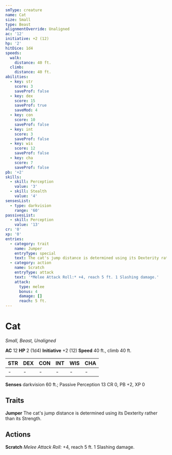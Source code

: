 ```yaml
---
smType: creature
name: Cat
size: Small
type: Beast
alignmentOverride: Unaligned
ac: '12'
initiative: +2 (12)
hp: '2'
hitDice: 1d4
speeds:
  walk:
    distance: 40 ft.
  climb:
    distance: 40 ft.
abilities:
  - key: str
    score: 3
    saveProf: false
  - key: dex
    score: 15
    saveProf: true
    saveMod: 4
  - key: con
    score: 10
    saveProf: false
  - key: int
    score: 3
    saveProf: false
  - key: wis
    score: 12
    saveProf: false
  - key: cha
    score: 7
    saveProf: false
pb: '+2'
skills:
  - skill: Perception
    value: '3'
  - skill: Stealth
    value: '4'
sensesList:
  - type: darkvision
    range: '60'
passivesList:
  - skill: Perception
    value: '13'
cr: '0'
xp: '0'
entries:
  - category: trait
    name: Jumper
    entryType: special
    text: The cat's jump distance is determined using its Dexterity rather than its Strength.
  - category: action
    name: Scratch
    entryType: attack
    text: '*Melee Attack Roll:* +4, reach 5 ft. 1 Slashing damage.'
    attack:
      type: melee
      bonus: 4
      damage: []
      reach: 5 ft.
---
```


# Cat
*Small, Beast, Unaligned*

**AC** 12
**HP** 2 (1d4)
**Initiative** +2 (12)
**Speed** 40 ft., climb 40 ft.

| STR | DEX | CON | INT | WIS | CHA |
| --- | --- | --- | --- | --- | --- |
| - | - | - | - | - | - |

**Senses** darkvision 60 ft.; Passive Perception 13
CR 0, PB +2, XP 0

## Traits

**Jumper**
The cat's jump distance is determined using its Dexterity rather than its Strength.

## Actions

**Scratch**
*Melee Attack Roll:* +4, reach 5 ft. 1 Slashing damage.
